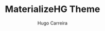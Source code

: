 ---
title: MaterializeHG Theme
github: http://github.com/hugocarreira/jekyll-materializecss
demo: http://hugocarreira.github.io/jekyll-materializecss
author: Hugo Carreira
ssg:
  - Jekyll
cms:
  - No Cms
---